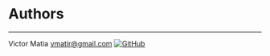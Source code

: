 # Authors

---

Victor
Matia <vmatir@gmail.com> [![GitHub](https://badgen.net/badge/icon/github?icon=github&label)](https://github.com/vitimiti)
